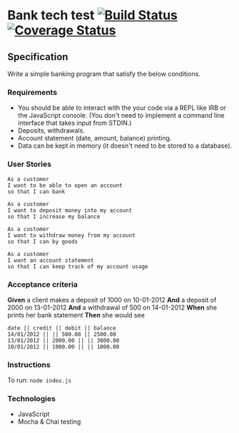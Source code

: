 # Bank tech test [![Build Status](https://travis-ci.org/ruanodendaal/bank-tech-test-JS.svg?branch=master)](https://travis-ci.org/ruanodendaal/bank-tec)[![Coverage Status](https://coveralls.io/repos/github/ruanodendaal/bank-tech-test-JS/badge.svg?branch=master)](https://coveralls.io/github/ruanodendaal/bank-tech-test-JS?branch=master)

## Specification

Write a simple banking program that satisfy the below conditions.

### Requirements

* You should be able to interact with the your code via a REPL like IRB or the JavaScript console.  (You don't need to implement a command line interface that takes input from STDIN.)
* Deposits, withdrawals.
* Account statement (date, amount, balance) printing.
* Data can be kept in memory (it doesn't need to be stored to a database).

### User Stories
```
As a customer
I want to be able to open an account
so that I can bank
```
```
As a customer
I want to deposit money into my account
so that I increase my balance
```
```
As a customer
I want to withdraw money from my account
so that I can by goods
```
```
As a customer
I want an account statement
so that I can keep track of my account usage
```


### Acceptance criteria

**Given** a client makes a deposit of 1000 on 10-01-2012
**And** a deposit of 2000 on 13-01-2012
**And** a withdrawal of 500 on 14-01-2012
**When** she prints her bank statement
**Then** she would see

```
date || credit || debit || balance
14/01/2012 || || 500.00 || 2500.00
13/01/2012 || 2000.00 || || 3000.00
10/01/2012 || 1000.00 || || 1000.00
```

### Instructions

To run:
`node index.js`

### Technologies
- JavaScript
- Mocha & Chai testing
